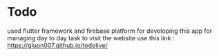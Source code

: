 # Todo
used flutter framework and firebase platform for developing this app for managing day to day task
to visit the website use this link : https://gluon007.github.io/todolive/
